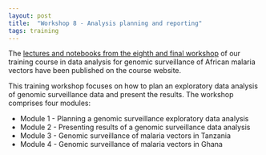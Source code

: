 ```yaml
---
layout: post
title:  "Workshop 8 - Analysis planning and reporting"
tags: training
---
```


The [lectures and notebooks from the eighth and final
workshop](https://anopheles-genomic-surveillance.github.io/workshop-8/about.html)
of our training course in data analysis for genomic surveillance of
African malaria vectors have been published on the course website.

This training workshop focuses on how to plan an exploratory data analysis of genomic surveillance data and present the results.
The workshop comprises four modules:

* Module 1 - Planning a genomic surveillance exploratory data analysis
* Module 2 - Presenting results of a genomic surveillance data analysis
* Module 3 - Genomic surveillance of malaria vectors in Tanzania
* Module 4 - Genomic surveillance of malaria vectors in Ghana
